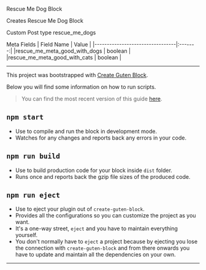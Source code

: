 
Rescue Me Dog Block

Creates Rescue Me Dog Block

Custom Post type
rescue_me_dogs

Meta Fields
| Field Name | Value |
|---------------------------------|:-------:|
|rescue_me_meta_good_with_dogs    | boolean |
|rescue_me_meta_good_with_cats    | boolean |



-----






This project was bootstrapped with [Create Guten Block](https://github.com/ahmadawais/create-guten-block).

Below you will find some information on how to run scripts.

>You can find the most recent version of this guide [here](https://github.com/ahmadawais/create-guten-block).

##  `npm start`
- Use to compile and run the block in development mode.
- Watches for any changes and reports back any errors in your code.

##  `npm run build`
- Use to build production code for your block inside `dist` folder.
- Runs once and reports back the gzip file sizes of the produced code.

##   `npm run eject`
- Use to eject your plugin out of `create-guten-block`.
- Provides all the configurations so you can customize the project as you want.
- It's a one-way street, `eject` and you have to maintain everything yourself.
- You don't normally have to `eject` a project because by ejecting you lose the connection with `create-guten-block` and from there onwards you have to update and maintain all the dependencies on your own.

---
